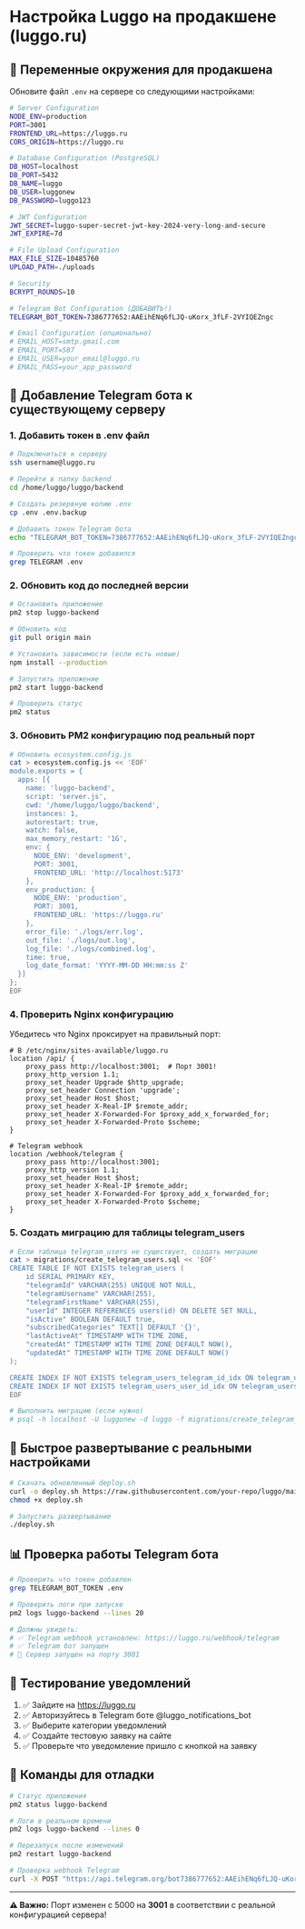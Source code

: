 # Настройка Luggo на продакшене (luggo.ru)

## 🔧 Переменные окружения для продакшена

Обновите файл `.env` на сервере со следующими настройками:

```bash
# Server Configuration
NODE_ENV=production
PORT=3001
FRONTEND_URL=https://luggo.ru
CORS_ORIGIN=https://luggo.ru

# Database Configuration (PostgreSQL)
DB_HOST=localhost
DB_PORT=5432
DB_NAME=luggo
DB_USER=luggonew
DB_PASSWORD=luggo123

# JWT Configuration
JWT_SECRET=luggo-super-secret-jwt-key-2024-very-long-and-secure
JWT_EXPIRE=7d

# File Upload Configuration
MAX_FILE_SIZE=10485760
UPLOAD_PATH=./uploads

# Security
BCRYPT_ROUNDS=10

# Telegram Bot Configuration (ДОБАВИТЬ!)
TELEGRAM_BOT_TOKEN=7386777652:AAEihENq6fLJQ-uKorx_3fLF-2VYIQEZngc

# Email Configuration (опционально)
# EMAIL_HOST=smtp.gmail.com
# EMAIL_PORT=587
# EMAIL_USER=your_email@luggo.ru
# EMAIL_PASS=your_app_password
```

## 🤖 Добавление Telegram бота к существующему серверу

### 1. Добавить токен в .env файл
```bash
# Подключиться к серверу
ssh username@luggo.ru

# Перейти в папку backend
cd /home/luggo/luggo/backend

# Создать резервную копию .env
cp .env .env.backup

# Добавить токен Telegram бота
echo "TELEGRAM_BOT_TOKEN=7386777652:AAEihENq6fLJQ-uKorx_3fLF-2VYIQEZngc" >> .env

# Проверить что токен добавился
grep TELEGRAM .env
```

### 2. Обновить код до последней версии
```bash
# Остановить приложение
pm2 stop luggo-backend

# Обновить код
git pull origin main

# Установить зависимости (если есть новые)
npm install --production

# Запустить приложение
pm2 start luggo-backend

# Проверить статус
pm2 status
```

### 3. Обновить PM2 конфигурацию под реальный порт
```bash
# Обновить ecosystem.config.js
cat > ecosystem.config.js << 'EOF'
module.exports = {
  apps: [{
    name: 'luggo-backend',
    script: 'server.js',
    cwd: '/home/luggo/luggo/backend',
    instances: 1,
    autorestart: true,
    watch: false,
    max_memory_restart: '1G',
    env: {
      NODE_ENV: 'development',
      PORT: 3001,
      FRONTEND_URL: 'http://localhost:5173'
    },
    env_production: {
      NODE_ENV: 'production',
      PORT: 3001,
      FRONTEND_URL: 'https://luggo.ru'
    },
    error_file: './logs/err.log',
    out_file: './logs/out.log',
    log_file: './logs/combined.log',
    time: true,
    log_date_format: 'YYYY-MM-DD HH:mm:ss Z'
  }]
};
EOF
```

### 4. Проверить Nginx конфигурацию
Убедитесь что Nginx проксирует на правильный порт:

```nginx
# В /etc/nginx/sites-available/luggo.ru
location /api/ {
    proxy_pass http://localhost:3001;  # Порт 3001!
    proxy_http_version 1.1;
    proxy_set_header Upgrade $http_upgrade;
    proxy_set_header Connection 'upgrade';
    proxy_set_header Host $host;
    proxy_set_header X-Real-IP $remote_addr;
    proxy_set_header X-Forwarded-For $proxy_add_x_forwarded_for;
    proxy_set_header X-Forwarded-Proto $scheme;
}

# Telegram webhook
location /webhook/telegram {
    proxy_pass http://localhost:3001;
    proxy_http_version 1.1;
    proxy_set_header Host $host;
    proxy_set_header X-Real-IP $remote_addr;
    proxy_set_header X-Forwarded-For $proxy_add_x_forwarded_for;
    proxy_set_header X-Forwarded-Proto $scheme;
}
```

### 5. Создать миграцию для таблицы telegram_users
```bash
# Если таблица telegram_users не существует, создать миграцию
cat > migrations/create_telegram_users.sql << 'EOF'
CREATE TABLE IF NOT EXISTS telegram_users (
    id SERIAL PRIMARY KEY,
    "telegramId" VARCHAR(255) UNIQUE NOT NULL,
    "telegramUsername" VARCHAR(255),
    "telegramFirstName" VARCHAR(255),
    "userId" INTEGER REFERENCES users(id) ON DELETE SET NULL,
    "isActive" BOOLEAN DEFAULT true,
    "subscribedCategories" TEXT[] DEFAULT '{}',
    "lastActiveAt" TIMESTAMP WITH TIME ZONE,
    "createdAt" TIMESTAMP WITH TIME ZONE DEFAULT NOW(),
    "updatedAt" TIMESTAMP WITH TIME ZONE DEFAULT NOW()
);

CREATE INDEX IF NOT EXISTS telegram_users_telegram_id_idx ON telegram_users("telegramId");
CREATE INDEX IF NOT EXISTS telegram_users_user_id_idx ON telegram_users("userId");
EOF

# Выполнить миграцию (если нужно)
# psql -h localhost -U luggonew -d luggo -f migrations/create_telegram_users.sql
```

## 🚀 Быстрое развертывание с реальными настройками

```bash
# Скачать обновленный deploy.sh
curl -o deploy.sh https://raw.githubusercontent.com/your-repo/luggo/main/backend/deploy.sh
chmod +x deploy.sh

# Запустить развертывание
./deploy.sh
```

## 📊 Проверка работы Telegram бота

```bash
# Проверить что токен добавлен
grep TELEGRAM_BOT_TOKEN .env

# Проверить логи при запуске
pm2 logs luggo-backend --lines 20

# Должны увидеть:
# ✅ Telegram webhook установлен: https://luggo.ru/webhook/telegram
# ✅ Telegram бот запущен
# 🚀 Сервер запущен на порту 3001
```

## 🎯 Тестирование уведомлений

1. ✅ Зайдите на https://luggo.ru
2. ✅ Авторизуйтесь в Telegram боте @luggo_notifications_bot
3. ✅ Выберите категории уведомлений
4. ✅ Создайте тестовую заявку на сайте
5. ✅ Проверьте что уведомление пришло с кнопкой на заявку

## 🔧 Команды для отладки

```bash
# Статус приложения
pm2 status luggo-backend

# Логи в реальном времени
pm2 logs luggo-backend --lines 0

# Перезапуск после изменений
pm2 restart luggo-backend

# Проверка webhook Telegram
curl -X POST "https://api.telegram.org/bot7386777652:AAEihENq6fLJQ-uKorx_3fLF-2VYIQEZngc/getWebhookInfo"
```

---

**⚠️ Важно:** Порт изменен с 5000 на **3001** в соответствии с реальной конфигурацией сервера! 